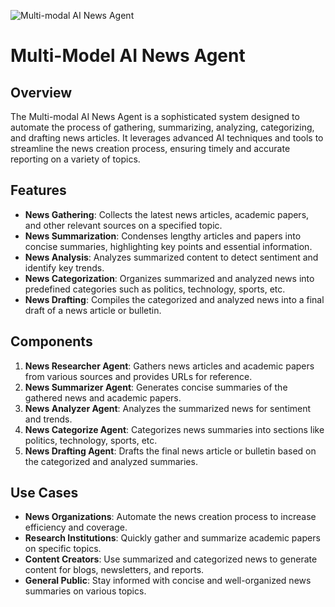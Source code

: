 ![Multi-modal AI News Agent](https://encrypted-tbn0.gstatic.com/images?q=tbn:ANd9GcRop8xH4Lm8cd1Nsaj57ENCbDJVQUeCvY8J7g&s) <!-- Replace with the actual URL of your banner image -->

# Multi-Model AI News Agent

## Overview

The Multi-modal AI News Agent is a sophisticated system designed to automate the process of gathering, summarizing, analyzing, categorizing, and drafting news articles. It leverages advanced AI techniques and tools to streamline the news creation process, ensuring timely and accurate reporting on a variety of topics.

## Features

- **News Gathering**: Collects the latest news articles, academic papers, and other relevant sources on a specified topic.
- **News Summarization**: Condenses lengthy articles and papers into concise summaries, highlighting key points and essential information.
- **News Analysis**: Analyzes summarized content to detect sentiment and identify key trends.
- **News Categorization**: Organizes summarized and analyzed news into predefined categories such as politics, technology, sports, etc.
- **News Drafting**: Compiles the categorized and analyzed news into a final draft of a news article or bulletin.

## Components

1. **News Researcher Agent**: Gathers news articles and academic papers from various sources and provides URLs for reference.
2. **News Summarizer Agent**: Generates concise summaries of the gathered news and academic papers.
3. **News Analyzer Agent**: Analyzes the summarized news for sentiment and trends.
4. **News Categorize Agent**: Categorizes news summaries into sections like politics, technology, sports, etc.
5. **News Drafting Agent**: Drafts the final news article or bulletin based on the categorized and analyzed summaries.

## Use Cases

- **News Organizations**: Automate the news creation process to increase efficiency and coverage.
- **Research Institutions**: Quickly gather and summarize academic papers on specific topics.
- **Content Creators**: Use summarized and categorized news to generate content for blogs, newsletters, and reports.
- **General Public**: Stay informed with concise and well-organized news summaries on various topics.
